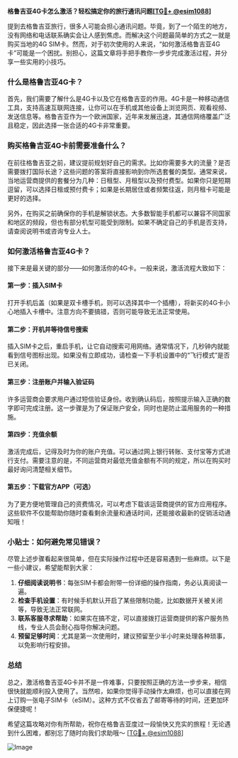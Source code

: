 **格鲁吉亚4G卡怎么激活？轻松搞定你的旅行通讯问题[[TG💪+ @esim1088](https://t.me/s/esim1088)]**

提到去格鲁吉亚旅行，很多人可能会担心通讯问题。毕竟，到了一个陌生的地方，没有网络和电话联系确实会让人感到焦虑。而解决这个问题最简单的方式之一就是购买当地的4G SIM卡。然而，对于初次使用的人来说，“如何激活格鲁吉亚4G卡”可能是一个困扰。别担心，这篇文章将手把手教你一步步完成激活过程，并分享一些实用的小技巧。

### 什么是格鲁吉亚4G卡？

首先，我们需要了解什么是4G卡以及它在格鲁吉亚的作用。4G卡是一种移动通信工具，支持高速互联网连接，让你可以在手机或其他设备上浏览网页、观看视频、发送信息等。格鲁吉亚作为一个欧洲国家，近年来发展迅速，其通信网络覆盖广泛且稳定，因此选择一张合适的4G卡非常重要。

### 购买格鲁吉亚4G卡前需要准备什么？

在前往格鲁吉亚之前，建议提前规划好自己的需求。比如你需要多大的流量？是否需要拨打国际长途？这些问题的答案将直接影响到你所选套餐的类型。通常来说，当地运营商提供的套餐分为几种：日租型、月租型以及预付费型。如果你只是短期逗留，可以选择日租或预付费卡；如果是长期居住或者频繁往返，则月租卡可能是更好的选择。

另外，在购买之前确保你的手机是解锁状态。大多数智能手机都可以兼容不同国家和地区的频段，但也有部分机型可能受到限制。如果不确定自己的手机是否支持，请查阅说明书或咨询专业人士。

### 如何激活格鲁吉亚4G卡？

接下来是最关键的部分——如何激活你的4G卡。一般来说，激活流程大致如下：

#### 第一步：插入SIM卡
打开手机后盖（如果是双卡槽手机，则可以选择其中一个插槽），将新买的4G卡小心地插入卡槽中。注意方向不要搞错，否则可能导致无法正常使用。

#### 第二步：开机并等待信号搜索
插入SIM卡之后，重启手机，让它自动搜索可用网络。通常情况下，几秒钟内就能看到信号图标出现。如果没有立即成功，请检查一下手机设置中的“飞行模式”是否已关闭。

#### 第三步：注册账户并输入验证码
许多运营商会要求用户通过短信验证身份。收到确认码后，按照提示输入正确的数字即可完成注册。这一步骤是为了保证账户安全，同时也是防止滥用服务的一种措施。

#### 第四步：充值余额
激活完成后，记得及时为你的账户充值。可以通过网上银行转账、支付宝等方式进行支付。需要注意的是，不同运营商对最低充值金额有不同的规定，所以在购买时最好询问清楚相关细节。

#### 第五步：下载官方APP（可选）
为了更方便地管理自己的资费情况，可以考虑下载该运营商提供的官方应用程序。这些软件不仅能帮助你随时查看剩余流量和通话时间，还能接收最新的促销活动通知哦！

### 小贴士：如何避免常见错误？

尽管上述步骤看起来很简单，但在实际操作过程中还是容易遇到一些麻烦。以下是一些小建议，希望能帮到大家：

1. **仔细阅读说明书**：每张SIM卡都会附带一份详细的操作指南，务必认真阅读一遍。
2. **检查手机设置**：有时候手机默认开启了某些限制功能，比如数据开关被关闭等，导致无法正常联网。
3. **联系客服寻求帮助**：如果实在搞不定，可以直接拨打运营商提供的客户服务热线，专业人员会耐心指导你解决问题。
4. **预留足够时间**：尤其是第一次使用时，建议预留至少半小时来处理各种琐事，以免影响行程安排。

### 总结

总之，激活格鲁吉亚4G卡并不是一件难事，只要按照正确的方法一步步来，相信很快就能顺利投入使用了。当然啦，如果你觉得手动操作太麻烦，也可以直接在网上订购一张电子SIM卡（eSIM）。这种方式不仅省去了邮寄等待的时间，还更加环保便捷呢！

希望这篇攻略对你有所帮助，祝你在格鲁吉亚度过一段愉快又充实的旅程！无论遇到什么困难，都别忘了随时向我们求助哦～ [[TG💪+ @esim1088](https://t.me/s/esim1088)]  

![Image](https://i.postimg.cc/4NQfJmqS/Snipaste-2025-05-13-00-14-12.png)